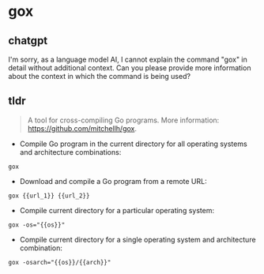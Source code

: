 # gox 
## chatgpt 
I'm sorry, as a language model AI, I cannot explain the command "gox" in detail without additional context. Can you please provide more information about the context in which the command is being used? 

## tldr 
 
> A tool for cross-compiling Go programs.
> More information: <https://github.com/mitchellh/gox>.

- Compile Go program in the current directory for all operating systems and architecture combinations:

`gox`

- Download and compile a Go program from a remote URL:

`gox {{url_1}} {{url_2}}`

- Compile current directory for a particular operating system:

`gox -os="{{os}}"`

- Compile current directory for a single operating system and architecture combination:

`gox -osarch="{{os}}/{{arch}}"`
